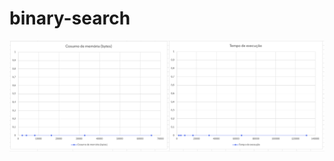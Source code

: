 # binary-search
<img src="https://github.com/darkx32-faculdade/binary-search/blob/main/Captura%20de%20tela%202025-09-04%20202659.png"/>
